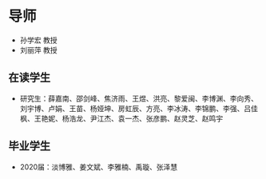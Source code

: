 # 导师
*   孙学宏 教授
*   刘丽萍 教授

## 在读学生
*   研究生：薛嘉南、邵剑峰、焦济雨、王煜、洪亮、黎爱闽、李博渊、李向秀、刘宇博、卢娟、王苗、杨娅坤、房虹辰、方亮、李冰涛、李锦鹏、李强、吕佳枫、王艳妮、杨浩龙、尹江杰、袁一杰、张彦鹏、赵灵芝、赵鸣宇

## 毕业学生
*   2020届：淡博雅、姜文斌、李雅楠、禹璇、张泽慧
